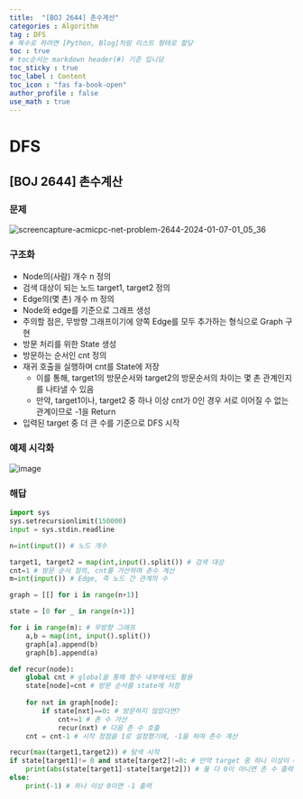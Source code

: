 ```yaml
---
title:  "[BOJ 2644] 촌수계산"
categories : Algorithm
tag : DFS
# 복수로 하려면 [Python, Blog]처럼 리스트 형태로 할당
toc : true
# toc순서는 markdown header(#) 기준 입니당
toc_sticky : true
toc_label : Content
toc_icon : "fas fa-book-open"
author_profile : false
use_math : true
---
```


# DFS

## [BOJ 2644] 촌수계산

### 문제
![screencapture-acmicpc-net-problem-2644-2024-01-07-01_05_36](https://github.com/SEUNGYEOPOH/SEUNGYEOPOH/assets/81912557/1cee3c1b-4753-4b5b-a5ca-ba2d6d52c301)

### 구조화
- Node의(사람) 개수 n 정의
- 검색 대상이 되는 노드 target1, target2 정의
- Edge의(몇 촌) 개수 m 정의
- Node와 edge를 기준으로 그래프 생성
- 주의할 점은, 무방향 그래프이기에 양쪽 Edge를 모두 추가하는 형식으로 Graph 구현
- 방문 처리를 위한 State 생성
- 방문하는 순서인 cnt 정의
- 재귀 호출을 실행하며 cnt를 State에 저장
    - 이를 통해, target1의 방문순서와 target2의 방문순서의 차이는 몇 촌 관계인지를 나타낼 수 있음
    - 만약, target1이나, target2 중 하나 이상 cnt가 0인 경우 서로 이어질 수 없는 관계이므로 -1을 Return
- 입력된 target 중 더 큰 수를 기준으로 DFS 시작



### 예제 시각화
![image](https://github.com/SEUNGYEOPOH/SEUNGYEOPOH/assets/81912557/a54a715f-6398-4a92-b3ea-b3ced7a31df0)

### 해답
```python
import sys
sys.setrecursionlimit(150000)
input = sys.stdin.readline

n=int(input()) # 노드 개수

target1, target2 = map(int,input().split()) # 검색 대상
cnt=1 # 방문 순서 정의, cnt를 가산하며 촌수 계산
m=int(input()) # Edge, 즉 노드 간 관계의 수

graph = [[] for i in range(n+1)] 

state = [0 for _ in range(n+1)]

for i in range(m): # 무방향 그래프
    a,b = map(int, input().split())
    graph[a].append(b)
    graph[b].append(a)

def recur(node):
    global cnt # global을 통해 함수 내부에서도 활용
    state[node]=cnt # 방문 순서를 state에 저장
    
    for nxt in graph[node]: 
        if state[nxt]==0: # 방문하지 않았다면?
            cnt+=1 # 촌 수 가산
            recur(nxt) # 다음 촌 수 호출
    cnt = cnt-1 # 시작 정점을 1로 설정했기에, -1을 하여 촌수 계산

recur(max(target1,target2)) # 탐색 시작
if state[target1]!= 0 and state[target2]!=0: # 만약 target 중 하나 이상이 0이라면 방문할 수 없는 노드
    print(abs(state[target1]-state[target2])) # 둘 다 0이 아니면 촌 수 출력
else:
    print(-1) # 하나 이상 0이면 -1 출력
```

